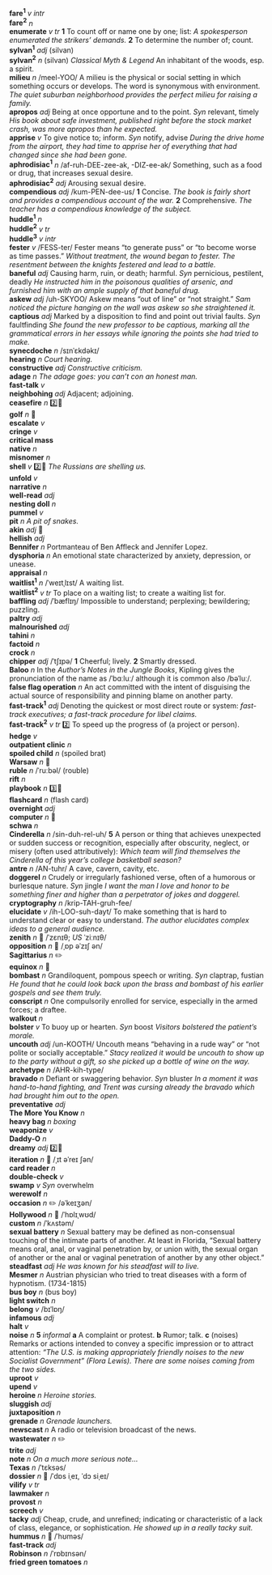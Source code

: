__fare<sup>1</sup>__ _v intr_  
__fare<sup>2</sup>__ _n_  
__enumerate__ _v tr_ __1__ To count off or name one by one; list: _A spokesperson enumerated the strikers’ demands._ __2__ To determine the number of; count.  
__sylvan<sup>1</sup>__ _adj_ (silvan)  
__sylvan<sup>2</sup>__ _n_ (silvan) _Classical Myth & Legend_ An inhabitant of the woods, esp. a spirit.  
__milieu__ _n_ /meel-YOO/ A milieu is the physical or social setting in which something occurs or develops. The word is synonymous with environment. _The quiet suburban neighborhood provides the perfect milieu for raising a family._  
__apropos__ _adj_ Being at once opportune and to the point. _Syn_ relevant, timely _His book about safe investment, published right before the stock market crash, was more apropos than he expected._  
__apprise__ _v_ To give notice to; inform. _Syn_ notify, advise _During the drive home from the airport, they had time to apprise her of everything that had changed since she had been gone._  
__aphrodisiac<sup>1</sup>__ _n_ /af-ruh-DEE-zee-ak, -DIZ-ee-ak/ Something, such as a food or drug, that increases sexual desire.  
__aphrodisiac<sup>2</sup>__ _adj_ Arousing sexual desire.  
__compendious__ _adj_ /kum-PEN-dee-us/ __1__ Concise. _The book is fairly short and provides a compendious account of the war._ __2__ Comprehensive. _The teacher has a compendious knowledge of the subject._  
__huddle<sup>1</sup>__ _n_  
__huddle<sup>2</sup>__ _v tr_  
__huddle<sup>3</sup>__ _v intr_  
__fester__ _v_ /FESS-ter/ Fester means “to generate puss” or “to become worse as time passes.” _Without treatment, the wound began to fester._ _The resentment between the knights festered and lead to a battle._  
__baneful__ _adj_ Causing harm, ruin, or death; harmful. _Syn_ pernicious, pestilent, deadly _He instructed him in the poisonous qualities of arsenic, and furnished him with an ample supply of that baneful drug._  
__askew__ _adj_ /uh-SKYOO/ Askew means “out of line” or “not straight.” _Sam noticed the picture hanging on the wall was askew so she straightened it._  
__captious__ _adj_ Marked by a disposition to find and point out trivial faults. _Syn_ faultfinding _She found the new professor to be captious, marking all the grammatical errors in her essays while ignoring the points she had tried to make._  
__synecdoche__ _n_ /sɪnˈɛkdəkɪ/  
__hearing__ _n_ _Court hearing._  
__constructive__ _adj_ _Constructive criticism._  
__adage__ _n_ _The adage goes: you can’t con an honest man._  
__fast-talk__ _v_  
__neighbohing__ _adj_ Adjacent; adjoining.  
__ceasefire__ _n_ :two::hammer:  
__golf__ _n_ :mega:  
__escalate__ _v_  
__cringe__ _v_  
__critical mass__  
__native__ _n_  
__misnomer__ _n_  
__shell__ _v_ :two::hammer: _The Russians are shelling us._  
__unfold__ _v_  
__narrative__ _n_  
__well-read__ _adj_  
__nesting doll__ _n_  
__pummel__ _v_  
__pit__ _n_ _A pit of snakes._  
__akin__ _adj_ :mega:  
__hellish__ _adj_  
__Bennifer__ _n_ Portmanteau of Ben Affleck and Jennifer Lopez.  
__dysphoria__ _n_ An emotional state characterized by anxiety, depression, or unease.  
__appraisal__ _n_  
__waitlist<sup>1</sup>__ _n_ /ˈweɪtˌlɪst/ A waiting list.  
__waitlist<sup>2</sup>__ _v tr_ To place on a waiting list; to create a waiting list for.  
__baffling__ _adj_ /ˈbæflɪŋ/ Impossible to understand; perplexing; bewildering; puzzling.  
__paltry__ _adj_  
__malnourished__ _adj_  
__tahini__ _n_  
__factoid__ _n_  
__crock__ _n_  
__chipper__ _adj_ /ˈtʃɪpə/ __1__ Cheerful; lively. __2__ Smartly dressed.  
__Baloo__ _n_ In the _Author’s Notes in the Jungle Books_, Kipling gives the pronunciation of the name as /ˈbɑːluː/ although it is common also /bəˈluː/.  
__false flag operation__ _n_ An act committed with the intent of disguising the actual source of responsibility and pinning blame on another party.  
__fast-track<sup>1</sup>__ _adj_ Denoting the quickest or most direct route or system: _fast-track executives; a fast-track procedure for libel claims._  
__fast-track<sup>2</sup>__ _v tr_ :two: To speed up the progress of (a project or person).  
__hedge__ _v_  
__outpatient clinic__ _n_  
__spoiled child__ _n_ (spoiled brat)  
__Warsaw__ _n_ :mega:  
__ruble__ _n_ /ˈruːbəl/ (rouble)  
__rift__ _n_  
__playbook__ _n_ :three::hammer:  
__flashcard__ _n_ (flash card)  
__overnight__ _adj_  
__computer__ _n_ :mega:  
__schwa__ _n_  
__Cinderella__ _n_ /sin-duh-rel-uh/ __5__ A person or thing that achieves unexpected or sudden success or recognition, especially after obscurity, neglect, or misery (often used attributively): _Which team will find themselves the Cinderella of this year’s college basketball season?_  
__antre__ _n_ /AN-tuhr/ A cave, cavern, cavity, etc.  
__doggerel__ _n_ Crudely or irregularly fashioned verse, often of a humorous or burlesque nature. _Syn_ jingle _I want the man I love and honor to be something finer and higher than a perpetrator of jokes and doggerel._  
__cryptography__ _n_ /krip-TAH-gruh-fee/  
__elucidate__ _v_ /ih-LOO-suh-dayt/ To make something that is hard to understand clear or easy to understand. _The author elucidates complex ideas to a general audience._  
__zenith__ _n_ :mega: /ˈzɛnɪθ; _US_ ˈziːnɪθ/  
__opposition__ _n_ :mega: /ˌɒp əˈzɪʃ ən/  
__Sagittarius__ _n_ :pencil2:  
__equinox__ _n_ :mega:  
__bombast__ _n_ Grandiloquent, pompous speech or writing. _Syn_ claptrap, fustian _He found that he could look back upon the brass and bombast of his earlier gospels and see them truly._  
__conscript__ _n_ One compulsorily enrolled for service, especially in the armed forces; a draftee.  
__walkout__ _n_  
__bolster__ _v_ To buoy up or hearten. _Syn_ boost _Visitors bolstered the patient’s morale._  
__uncouth__ _adj_ /un-KOOTH/ Uncouth means “behaving in a rude way” or “not polite or socially acceptable.” _Stacy realized it would be uncouth to show up to the party without a gift, so she picked up a bottle of wine on the way._  
__archetype__ _n_ /AHR-kih-type/  
__bravado__ _n_ Defiant or swaggering behavior. _Syn_ bluster _In a moment it was hand-to-hand fighting, and Trent was cursing already the bravado which had brought him out to the open._  
__preventative__ _adj_  
__The More You Know__ _n_  
__heavy bag__ _n_ _boxing_  
__weaponize__ _v_  
__Daddy-O__ _n_  
__dreamy__ _adj_ :two::hammer:  
__iteration__ _n_ :mega: /ˌɪt əˈreɪ ʃən/  
__card reader__ _n_  
__double-check__ _v_  
__swamp__ _v_ _Syn_ overwhelm  
__werewolf__ _n_  
__occasion__ _n_ :pencil2: /əˈkeɪʒən/  
__Hollywood__ _n_ :mega: /ˈhɒlɪˌwʊd/  
__custom__ _n_ /ˈkʌstəm/  
__sexual battery__ _n_ Sexual battery may be defined as non-consensual touching of the intimate parts of another. At least in Florida, “Sexual battery means oral, anal, or vaginal penetration by, or union with, the sexual organ of another or the anal or vaginal penetration of another by any other object.”  
__steadfast__ _adj_ _He was known for his steadfast will to live._  
__Mesmer__ _n_ Austrian physician who tried to treat diseases with a form of hypnotism. (1734-1815)  
__bus boy__ _n_ (bus boy)  
__light switch__ _n_  
__belong__ _v_ /bɪˈlɒŋ/  
__infamous__ _adj_  
__halt__ _v_  
__noise__ _n_ __5__ _informal_ __a__ A complaint or protest. __b__ Rumor; talk. __c__ (noises) Remarks or actions intended to convey a specific impression or to attract attention: _“The U.S. is making appropriately friendly noises to the new Socialist Government” (Flora Lewis)._ _There are some noises coming from the two sides._  
__uproot__ _v_  
__upend__ _v_  
__heroine__ _n_ _Heroine stories._  
__sluggish__ _adj_  
__juxtaposition__ _n_  
__grenade__ _n_ _Grenade launchers._  
__newscast__ _n_ A radio or television broadcast of the news.  
__wastewater__ _n_ :pencil2:  
__trite__ _adj_  
__note__ _n_ _On a much more serious note..._  
__Texas__ _n_ /ˈtɛksəs/  
__dossier__ _n_ :mega: /ˈdɒs iˌeɪ, ˈdɔ siˌeɪ/  
__vilify__ _v tr_  
__lawmaker__ _n_  
__provost__ _n_  
__screech__ _v_  
__tacky__ _adj_ Cheap, crude, and unrefined; indicating or characteristic of a lack of class, elegance, or sophistication. _He showed up in a really tacky suit._  
__hummus__ _n_ :mega: /ˈhʊməs/  
__fast-track__ _adj_  
__Robinson__ _n_ /ˈrɒbɪnsən/  
__fried green tomatoes__ _n_  
